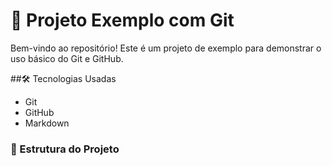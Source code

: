 # 🚀 Projeto Exemplo com Git
Bem-vindo ao repositório! Este é um projeto de exemplo para demonstrar o uso básico do Git e GitHub.

##🛠 Tecnologias Usadas

- Git
- GitHub
- Markdown

### 📂 Estrutura do Projeto
